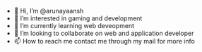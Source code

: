 - 👋 Hi, I’m @arunayaansh
- 👀 I’m interested in gaming and development
- 🌱 I’m currently learning web deveopment
- 💞️ I’m looking to collaborate on web and application developer
- 📫 How to reach me contact me through my mail for more info

<!---
arunayaansh/arunayaansh is a ✨ special ✨ repository because its `README.md` (this file) appears on your GitHub profile.
You can click the Preview link to take a look at your changes.
--->
